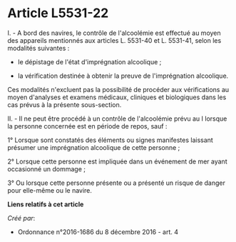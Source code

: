 # Article L5531-22

I. - A bord des navires, le contrôle de l'alcoolémie est effectué au moyen des appareils mentionnés aux articles L. 5531-40
et L. 5531-41, selon les modalités suivantes :

- le dépistage de l'état d'imprégnation alcoolique ;

- la vérification destinée à obtenir la preuve de l'imprégnation alcoolique.

Ces modalités n'excluent pas la possibilité de procéder aux vérifications au moyen d'analyses et examens médicaux, cliniques
et biologiques dans les cas prévus à la présente sous-section.

II. - Il ne peut être procédé à un contrôle de l'alcoolémie prévu au I lorsque la personne concernée est en période de repos,
sauf :

1° Lorsque sont constatés des éléments ou signes manifestes laissant présumer une imprégnation alcoolique de cette personne ;

2° Lorsque cette personne est impliquée dans un événement de mer ayant occasionné un dommage ;

3° Ou lorsque cette personne présente ou a présenté un risque de danger pour elle-même ou le navire.

**Liens relatifs à cet article**

_Créé par_:

  - Ordonnance n°2016-1686 du 8 décembre 2016 - art. 4
